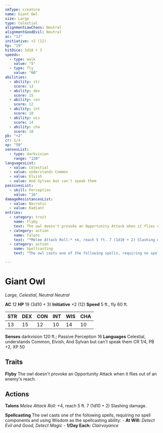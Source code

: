 ```yaml
---
smType: creature
name: Giant Owl
size: Large
type: Celestial
alignmentLawChaos: Neutral
alignmentGoodEvil: Neutral
ac: "12"
initiative: +2 (12)
hp: "19"
hitDice: 3d10 + 3
speeds:
  - type: walk
    value: "5"
  - type: fly
    value: "60"
abilities:
  - ability: str
    score: 13
  - ability: dex
    score: 15
  - ability: con
    score: 12
  - ability: int
    score: 10
  - ability: wis
    score: 14
  - ability: cha
    score: 10
pb: "+2"
cr: 1/4
xp: "50"
sensesList:
  - type: darkvision
    range: "120"
languagesList:
  - value: Celestial
  - value: understands Common
  - value: Elvish
  - value: And Sylvan but can't speak them
passivesList:
  - skill: Perception
    value: "16"
damageResistancesList:
  - value: Necrotic
  - value: Radiant
entries:
  - category: trait
    name: Flyby
    text: The owl doesn't provoke an Opportunity Attack when it flies out of an enemy's reach.
  - category: action
    name: Talons
    text: "*Melee Attack Roll:* +4, reach 5 ft. 7 (1d10 + 2) Slashing damage."
  - category: action
    name: Spellcasting
    text: "The owl casts one of the following spells, requiring no spell components and using Wisdom as the spellcasting ability: - **At Will:** *Detect Evil and Good*, *Detect Magic* - **1/Day Each:** *Clairvoyance*"

---
```


# Giant Owl
*Large, Celestial, Neutral Neutral*

**AC** 12
**HP** 19 (3d10 + 3)
**Initiative** +2 (12)
**Speed** 5 ft., fly 60 ft.

| STR | DEX | CON | INT | WIS | CHA |
| --- | --- | --- | --- | --- | --- |
| 13 | 15 | 12 | 10 | 14 | 10 |

**Senses** darkvision 120 ft.; Passive Perception 16
**Languages** Celestial, understands Common, Elvish, And Sylvan but can't speak them
CR 1/4, PB +2, XP 50

## Traits

**Flyby**
The owl doesn't provoke an Opportunity Attack when it flies out of an enemy's reach.

## Actions

**Talons**
*Melee Attack Roll:* +4, reach 5 ft. 7 (1d10 + 2) Slashing damage.

**Spellcasting**
The owl casts one of the following spells, requiring no spell components and using Wisdom as the spellcasting ability: - **At Will:** *Detect Evil and Good*, *Detect Magic* - **1/Day Each:** *Clairvoyance*
